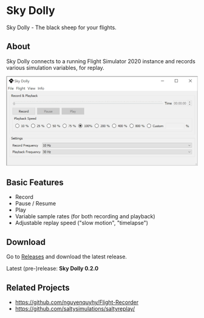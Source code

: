 # Sky Dolly
Sky Dolly - The black sheep for your flights.

## About
Sky Dolly connects to a running Flight Simulator 2020 instance and records various simulation variables, for replay.

![Sky Dolly v0.2.0](./img/SkyDolly-v0.2.0.png)

## Basic Features
* Record
* Pause / Resume
* Play
* Variable sample rates (for both recording and playback)
* Adjustable replay speed ("slow motion", "timelapse")

## Download

Go to [Releases](https://github.com/till213/SkyDolly/releases) and download the latest release.

Latest (pre-)release: **Sky Dolly 0.2.0**

## Related Projects

* https://github.com/nguyenquyhy/Flight-Recorder
* https://github.com/saltysimulations/saltyreplay/

